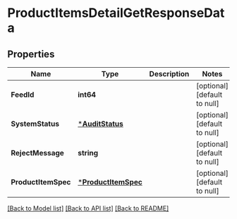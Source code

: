 # ProductItemsDetailGetResponseData

## Properties
Name | Type | Description | Notes
------------ | ------------- | ------------- | -------------
**FeedId** | **int64** |  | [optional] [default to null]
**SystemStatus** | [***AuditStatus**](AuditStatus.md) |  | [optional] [default to null]
**RejectMessage** | **string** |  | [optional] [default to null]
**ProductItemSpec** | [***ProductItemSpec**](product_item_spec.md) |  | [optional] [default to null]

[[Back to Model list]](../README.md#documentation-for-models) [[Back to API list]](../README.md#documentation-for-api-endpoints) [[Back to README]](../README.md)


